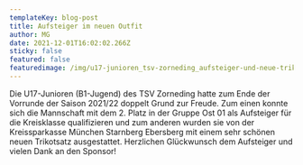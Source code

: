 ```yaml
---
templateKey: blog-post
title: Aufsteiger im neuen Outfit
author: MG
date: 2021-12-01T16:02:02.266Z
sticky: false
featured: false
featuredimage: /img/u17-junioren_tsv-zorneding_aufsteiger-und-neue-trikots.jpeg
---
```

Die U17-Junioren (B1-Jugend) des TSV Zorneding hatte zum Ende der Vorrunde der Saison 2021/22 doppelt Grund zur Freude. Zum einen konnte sich die Mannschaft mit dem 2. Platz in der Gruppe Ost 01 als Aufsteiger für die Kreisklasse qualifizieren und zum anderen wurden sie von der Kreissparkasse München Starnberg Ebersberg mit einem sehr schönen neuen Trikotsatz ausgestattet. Herzlichen Glückwunsch dem Aufsteiger und vielen Dank an den Sponsor!